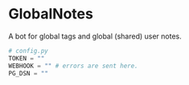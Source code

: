 # GlobalNotes

A bot for global tags and global (shared) user notes.

```py
# config.py
TOKEN = ""
WEBHOOK = "" # errors are sent here.
PG_DSN = ""
```